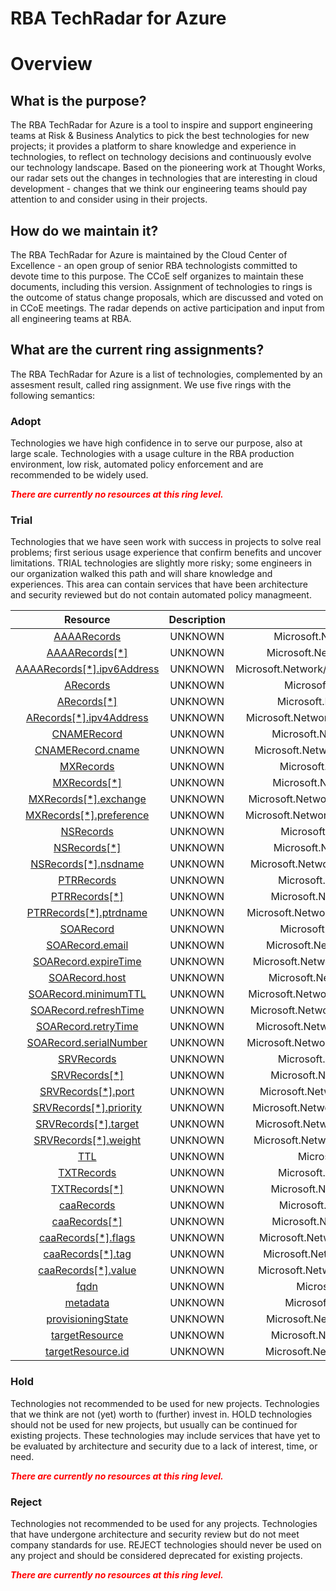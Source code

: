 
RBA TechRadar for Azure
=======================

# Overview

## What is the purpose?


The RBA TechRadar for Azure is a tool to inspire and support engineering teams at Risk & Business Analytics to pick the best technologies for new projects; it provides a platform to share knowledge and experience in technologies, to reflect on technology decisions and continuously evolve our technology landscape.  Based on the pioneering work at Thought Works, our radar sets out the changes in technologies that are interesting in cloud development - changes that we think our engineering teams should pay attention to and consider using in their projects.
## How do we maintain it?


The RBA TechRadar for Azure is maintained by the Cloud Center of Excellence - an open group of senior RBA technologists committed to devote time to this purpose.  The CCoE self organizes to maintain these documents, including this version.  Assignment of technologies to rings is the outcome of status change proposals, which are discussed and voted on in CCoE meetings.  The radar depends on active participation and input from all engineering teams at RBA.
## What are the current ring assignments?


The RBA TechRadar for Azure is a list of technologies, complemented by an assesment result, called ring assignment.  We use five rings with the following semantics:
### Adopt


Technologies we have high confidence in to serve our purpose, also at large scale.  Technologies with a usage culture in the RBA production environment, low risk, automated policy enforcement and are recommended to be widely used.  
  
***<font color="red"> There are currently no resources at this ring level. </font>***
### Trial


Technologies that we have seen work with success in projects to solve real problems;  first serious usage experience that confirm benefits and uncover limitations.  TRIAL technologies are slightly more risky; some engineers in our organization walked this path and will share knowledge and experiences.  This area can contain services that have been architecture and security reviewed but do not contain automated policy managmeent.  

|Resource|Description|Path|Status|
| :---: | :---: | :---: | :---: |
|[AAAARecords](https://github.com/openrba/python-azure-techradar/tree/master/Microsoft.Network/dnszones/TXT/AAAARecords)|UNKNOWN|Microsoft.Network/dnszones/TXT/AAAARecords|TRIAL|
|[AAAARecords[*]](https://github.com/openrba/python-azure-techradar/tree/master/Microsoft.Network/dnszones/TXT/AAAARecords[*])|UNKNOWN|Microsoft.Network/dnszones/TXT/AAAARecords[*]|TRIAL|
|[AAAARecords[*].ipv6Address](https://github.com/openrba/python-azure-techradar/tree/master/Microsoft.Network/dnszones/TXT/AAAARecords[*].ipv6Address)|UNKNOWN|Microsoft.Network/dnszones/TXT/AAAARecords[*].ipv6Address|TRIAL|
|[ARecords](https://github.com/openrba/python-azure-techradar/tree/master/Microsoft.Network/dnszones/TXT/ARecords)|UNKNOWN|Microsoft.Network/dnszones/TXT/ARecords|TRIAL|
|[ARecords[*]](https://github.com/openrba/python-azure-techradar/tree/master/Microsoft.Network/dnszones/TXT/ARecords[*])|UNKNOWN|Microsoft.Network/dnszones/TXT/ARecords[*]|TRIAL|
|[ARecords[*].ipv4Address](https://github.com/openrba/python-azure-techradar/tree/master/Microsoft.Network/dnszones/TXT/ARecords[*].ipv4Address)|UNKNOWN|Microsoft.Network/dnszones/TXT/ARecords[*].ipv4Address|TRIAL|
|[CNAMERecord](https://github.com/openrba/python-azure-techradar/tree/master/Microsoft.Network/dnszones/TXT/CNAMERecord)|UNKNOWN|Microsoft.Network/dnszones/TXT/CNAMERecord|TRIAL|
|[CNAMERecord.cname](https://github.com/openrba/python-azure-techradar/tree/master/Microsoft.Network/dnszones/TXT/CNAMERecord.cname)|UNKNOWN|Microsoft.Network/dnszones/TXT/CNAMERecord.cname|TRIAL|
|[MXRecords](https://github.com/openrba/python-azure-techradar/tree/master/Microsoft.Network/dnszones/TXT/MXRecords)|UNKNOWN|Microsoft.Network/dnszones/TXT/MXRecords|TRIAL|
|[MXRecords[*]](https://github.com/openrba/python-azure-techradar/tree/master/Microsoft.Network/dnszones/TXT/MXRecords[*])|UNKNOWN|Microsoft.Network/dnszones/TXT/MXRecords[*]|TRIAL|
|[MXRecords[*].exchange](https://github.com/openrba/python-azure-techradar/tree/master/Microsoft.Network/dnszones/TXT/MXRecords[*].exchange)|UNKNOWN|Microsoft.Network/dnszones/TXT/MXRecords[*].exchange|TRIAL|
|[MXRecords[*].preference](https://github.com/openrba/python-azure-techradar/tree/master/Microsoft.Network/dnszones/TXT/MXRecords[*].preference)|UNKNOWN|Microsoft.Network/dnszones/TXT/MXRecords[*].preference|TRIAL|
|[NSRecords](https://github.com/openrba/python-azure-techradar/tree/master/Microsoft.Network/dnszones/TXT/NSRecords)|UNKNOWN|Microsoft.Network/dnszones/TXT/NSRecords|TRIAL|
|[NSRecords[*]](https://github.com/openrba/python-azure-techradar/tree/master/Microsoft.Network/dnszones/TXT/NSRecords[*])|UNKNOWN|Microsoft.Network/dnszones/TXT/NSRecords[*]|TRIAL|
|[NSRecords[*].nsdname](https://github.com/openrba/python-azure-techradar/tree/master/Microsoft.Network/dnszones/TXT/NSRecords[*].nsdname)|UNKNOWN|Microsoft.Network/dnszones/TXT/NSRecords[*].nsdname|TRIAL|
|[PTRRecords](https://github.com/openrba/python-azure-techradar/tree/master/Microsoft.Network/dnszones/TXT/PTRRecords)|UNKNOWN|Microsoft.Network/dnszones/TXT/PTRRecords|TRIAL|
|[PTRRecords[*]](https://github.com/openrba/python-azure-techradar/tree/master/Microsoft.Network/dnszones/TXT/PTRRecords[*])|UNKNOWN|Microsoft.Network/dnszones/TXT/PTRRecords[*]|TRIAL|
|[PTRRecords[*].ptrdname](https://github.com/openrba/python-azure-techradar/tree/master/Microsoft.Network/dnszones/TXT/PTRRecords[*].ptrdname)|UNKNOWN|Microsoft.Network/dnszones/TXT/PTRRecords[*].ptrdname|TRIAL|
|[SOARecord](https://github.com/openrba/python-azure-techradar/tree/master/Microsoft.Network/dnszones/TXT/SOARecord)|UNKNOWN|Microsoft.Network/dnszones/TXT/SOARecord|TRIAL|
|[SOARecord.email](https://github.com/openrba/python-azure-techradar/tree/master/Microsoft.Network/dnszones/TXT/SOARecord.email)|UNKNOWN|Microsoft.Network/dnszones/TXT/SOARecord.email|TRIAL|
|[SOARecord.expireTime](https://github.com/openrba/python-azure-techradar/tree/master/Microsoft.Network/dnszones/TXT/SOARecord.expireTime)|UNKNOWN|Microsoft.Network/dnszones/TXT/SOARecord.expireTime|TRIAL|
|[SOARecord.host](https://github.com/openrba/python-azure-techradar/tree/master/Microsoft.Network/dnszones/TXT/SOARecord.host)|UNKNOWN|Microsoft.Network/dnszones/TXT/SOARecord.host|TRIAL|
|[SOARecord.minimumTTL](https://github.com/openrba/python-azure-techradar/tree/master/Microsoft.Network/dnszones/TXT/SOARecord.minimumTTL)|UNKNOWN|Microsoft.Network/dnszones/TXT/SOARecord.minimumTTL|TRIAL|
|[SOARecord.refreshTime](https://github.com/openrba/python-azure-techradar/tree/master/Microsoft.Network/dnszones/TXT/SOARecord.refreshTime)|UNKNOWN|Microsoft.Network/dnszones/TXT/SOARecord.refreshTime|TRIAL|
|[SOARecord.retryTime](https://github.com/openrba/python-azure-techradar/tree/master/Microsoft.Network/dnszones/TXT/SOARecord.retryTime)|UNKNOWN|Microsoft.Network/dnszones/TXT/SOARecord.retryTime|TRIAL|
|[SOARecord.serialNumber](https://github.com/openrba/python-azure-techradar/tree/master/Microsoft.Network/dnszones/TXT/SOARecord.serialNumber)|UNKNOWN|Microsoft.Network/dnszones/TXT/SOARecord.serialNumber|TRIAL|
|[SRVRecords](https://github.com/openrba/python-azure-techradar/tree/master/Microsoft.Network/dnszones/TXT/SRVRecords)|UNKNOWN|Microsoft.Network/dnszones/TXT/SRVRecords|TRIAL|
|[SRVRecords[*]](https://github.com/openrba/python-azure-techradar/tree/master/Microsoft.Network/dnszones/TXT/SRVRecords[*])|UNKNOWN|Microsoft.Network/dnszones/TXT/SRVRecords[*]|TRIAL|
|[SRVRecords[*].port](https://github.com/openrba/python-azure-techradar/tree/master/Microsoft.Network/dnszones/TXT/SRVRecords[*].port)|UNKNOWN|Microsoft.Network/dnszones/TXT/SRVRecords[*].port|TRIAL|
|[SRVRecords[*].priority](https://github.com/openrba/python-azure-techradar/tree/master/Microsoft.Network/dnszones/TXT/SRVRecords[*].priority)|UNKNOWN|Microsoft.Network/dnszones/TXT/SRVRecords[*].priority|TRIAL|
|[SRVRecords[*].target](https://github.com/openrba/python-azure-techradar/tree/master/Microsoft.Network/dnszones/TXT/SRVRecords[*].target)|UNKNOWN|Microsoft.Network/dnszones/TXT/SRVRecords[*].target|TRIAL|
|[SRVRecords[*].weight](https://github.com/openrba/python-azure-techradar/tree/master/Microsoft.Network/dnszones/TXT/SRVRecords[*].weight)|UNKNOWN|Microsoft.Network/dnszones/TXT/SRVRecords[*].weight|TRIAL|
|[TTL](https://github.com/openrba/python-azure-techradar/tree/master/Microsoft.Network/dnszones/TXT/TTL)|UNKNOWN|Microsoft.Network/dnszones/TXT/TTL|TRIAL|
|[TXTRecords](https://github.com/openrba/python-azure-techradar/tree/master/Microsoft.Network/dnszones/TXT/TXTRecords)|UNKNOWN|Microsoft.Network/dnszones/TXT/TXTRecords|TRIAL|
|[TXTRecords[*]](https://github.com/openrba/python-azure-techradar/tree/master/Microsoft.Network/dnszones/TXT/TXTRecords[*])|UNKNOWN|Microsoft.Network/dnszones/TXT/TXTRecords[*]|TRIAL|
|[caaRecords](https://github.com/openrba/python-azure-techradar/tree/master/Microsoft.Network/dnszones/TXT/caaRecords)|UNKNOWN|Microsoft.Network/dnszones/TXT/caaRecords|TRIAL|
|[caaRecords[*]](https://github.com/openrba/python-azure-techradar/tree/master/Microsoft.Network/dnszones/TXT/caaRecords[*])|UNKNOWN|Microsoft.Network/dnszones/TXT/caaRecords[*]|TRIAL|
|[caaRecords[*].flags](https://github.com/openrba/python-azure-techradar/tree/master/Microsoft.Network/dnszones/TXT/caaRecords[*].flags)|UNKNOWN|Microsoft.Network/dnszones/TXT/caaRecords[*].flags|TRIAL|
|[caaRecords[*].tag](https://github.com/openrba/python-azure-techradar/tree/master/Microsoft.Network/dnszones/TXT/caaRecords[*].tag)|UNKNOWN|Microsoft.Network/dnszones/TXT/caaRecords[*].tag|TRIAL|
|[caaRecords[*].value](https://github.com/openrba/python-azure-techradar/tree/master/Microsoft.Network/dnszones/TXT/caaRecords[*].value)|UNKNOWN|Microsoft.Network/dnszones/TXT/caaRecords[*].value|TRIAL|
|[fqdn](https://github.com/openrba/python-azure-techradar/tree/master/Microsoft.Network/dnszones/TXT/fqdn)|UNKNOWN|Microsoft.Network/dnszones/TXT/fqdn|TRIAL|
|[metadata](https://github.com/openrba/python-azure-techradar/tree/master/Microsoft.Network/dnszones/TXT/metadata)|UNKNOWN|Microsoft.Network/dnszones/TXT/metadata|TRIAL|
|[provisioningState](https://github.com/openrba/python-azure-techradar/tree/master/Microsoft.Network/dnszones/TXT/provisioningState)|UNKNOWN|Microsoft.Network/dnszones/TXT/provisioningState|TRIAL|
|[targetResource](https://github.com/openrba/python-azure-techradar/tree/master/Microsoft.Network/dnszones/TXT/targetResource)|UNKNOWN|Microsoft.Network/dnszones/TXT/targetResource|TRIAL|
|[targetResource.id](https://github.com/openrba/python-azure-techradar/tree/master/Microsoft.Network/dnszones/TXT/targetResource.id)|UNKNOWN|Microsoft.Network/dnszones/TXT/targetResource.id|TRIAL|

### Hold


Technologies not recommended to be used for new projects. Technologies that we think are not (yet) worth to (further) invest in.  HOLD technologies should not be used for new projects, but usually can be continued for existing projects.  These technologies may include services that have yet to be evaluated by architecture and security due to a lack of interest, time, or need.  
  
***<font color="red"> There are currently no resources at this ring level. </font>***
### Reject


Technologies not recommended to be used for any projects. Technologies that have undergone architecture and security review but do not meet company standards for use.  REJECT technologies should never be used on any project and should be considered deprecated for existing projects.  
  
***<font color="red"> There are currently no resources at this ring level. </font>***